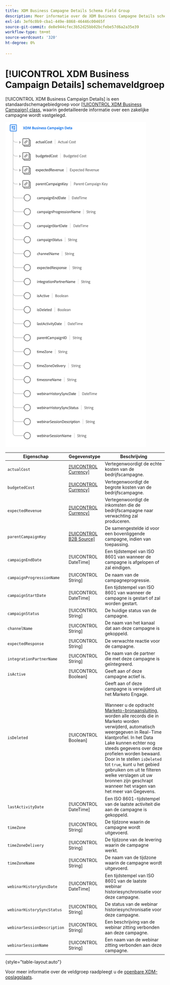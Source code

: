 ```yaml
---
title: XDM Business Campagne Details Schema Field Group
description: Meer informatie over de XDM Business Campagne Details schema veldgroep.
exl-id: 3ef6c0b9-cba1-449e-8868-46446c00465f
source-git-commit: de8e944cfec3b52d25bb02bcfebe57d6a2a35e39
workflow-type: tm+mt
source-wordcount: '320'
ht-degree: 0%

---
```


# [!UICONTROL XDM Business Campaign Details] schemaveldgroep

[!UICONTROL XDM Business Campaign Details] is een standaardschemagebiedgroep voor [[!UICONTROL XDM Business Campaign] class](../../classes/b2b/business-campaign.md), waarin gedetailleerde informatie over een zakelijke campagne wordt vastgelegd.

![De structuur van de XDM Business Campagne Details gebiedsgroep zoals het in UI verschijnt](../../images/field-groups/b2b/business-campaign-details.png)

| Eigenschap | Gegevenstype | Beschrijving |
| --- | --- | --- |
| `actualCost` | [[!UICONTROL Currency]](../../data-types/currency.md) | Vertegenwoordigt de echte kosten van de bedrijfscampagne. |
| `budgetedCost` | [[!UICONTROL Currency]](../../data-types/currency.md) | Vertegenwoordigt de begrote kosten van de bedrijfscampagne. |
| `expectedRevenue` | [[!UICONTROL Currency]](../../data-types/currency.md) | Vertegenwoordigt de inkomsten die de bedrijfscampagne naar verwachting zal produceren. |
| `parentCampaignKey` | [[!UICONTROL B2B Source]](../../data-types/b2b-source.md) | De samengestelde id voor een bovenliggende campagne, indien van toepassing. |
| `campaignEndDate` | [!UICONTROL DateTime] | Een tijdstempel van ISO 8601 van wanneer de campagne is afgelopen of zal eindigen. |
| `campaignProgressionName` | [!UICONTROL String] | De naam van de campagneprogressie. |
| `campaignStartDate` | [!UICONTROL DateTime] | Een tijdstempel van ISO 8601 van wanneer de campagne is gestart of zal worden gestart. |
| `campaignStatus` | [!UICONTROL String] | De huidige status van de campagne. |
| `channelName` | [!UICONTROL String] | De naam van het kanaal dat aan deze campagne is gekoppeld. |
| `expectedResponse` | [!UICONTROL String] | De verwachte reactie voor de campagne. |
| `integrationPartnerName` | [!UICONTROL String] | De naam van de partner die met deze campagne is geïntegreerd. |
| `isActive` | [!UICONTROL Boolean] | Geeft aan of deze campagne actief is. |
| `isDeleted` | [!UICONTROL Boolean] | Geeft aan of deze campagne is verwijderd uit het Marketo Engage.<br><br>Wanneer u de opdracht [Marketo-bronaansluiting](../../../sources/connectors/adobe-applications/marketo/marketo.md), worden alle records die in Marketo worden verwijderd, automatisch weergegeven in Real-Time klantprofiel. In het Data Lake kunnen echter nog steeds gegevens over deze profielen worden bewaard. Door in te stellen `isDeleted` tot `true`, kunt u het gebied gebruiken om uit te filteren welke verslagen uit uw bronnen zijn geschrapt wanneer het vragen van het meer van Gegevens. |
| `lastActivityDate` | [!UICONTROL DateTime] | Een ISO 8601-tijdstempel van de laatste activiteit die aan de campagne is gekoppeld. |
| `timeZone` | [!UICONTROL String] | De tijdzone waarin de campagne wordt uitgevoerd. |
| `timeZoneDelivery` | [!UICONTROL String] | De tijdzone van de levering waarin de campagne werkt. |
| `timeZoneName` | [!UICONTROL String] | De naam van de tijdzone waarin de campagne wordt uitgevoerd. |
| `webinarHistorySyncDate` | [!UICONTROL DateTime] | Een tijdstempel van ISO 8601 van de laatste webinar historiesynchronisatie voor deze campagne. |
| `webinarHistorySyncStatus` | [!UICONTROL String] | De status van de webinar historiesynchronisatie voor deze campagne. |
| `webinarSessionDescription` | [!UICONTROL String] | Een beschrijving van de webinar zitting verbonden aan deze campagne. |
| `webinarSessionName` | [!UICONTROL String] | Een naam van de webinar zitting verbonden aan deze campagne. |

{style="table-layout:auto"}

Voor meer informatie over de veldgroep raadpleegt u de [openbare XDM-opslagplaats](https://github.com/adobe/xdm/blob/master/components/fieldgroups/campaign/campaign-details.schema.json).
